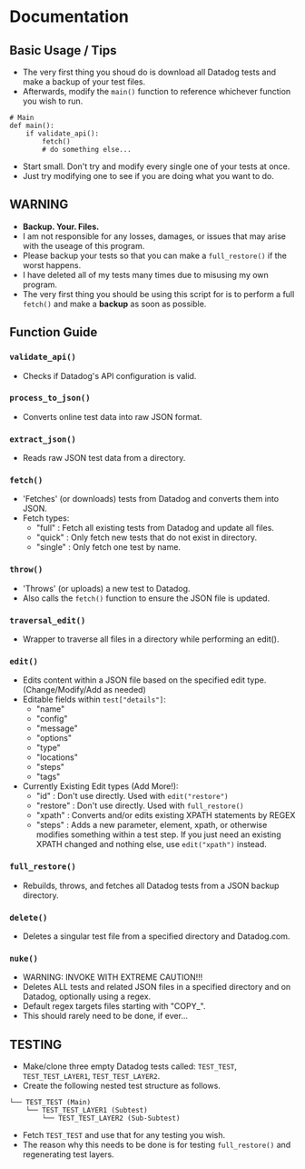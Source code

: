 # Documentation

## Basic Usage / Tips

- The very first thing you shoud do is download all Datadog tests and make a backup of your test files.
- Afterwards, modify the `main()` function to reference whichever function you wish to run.

```
# Main
def main():
    if validate_api():
        fetch()
        # do something else...
```

- Start small. Don't try and modify every single one of your tests at once.
- Just try modifying one to see if you are doing what you want to do.

## WARNING

- **Backup. Your. Files.**
- I am not responsible for any losses, damages, or issues that may arise with the useage of this program.
- Please backup your tests so that you can make a `full_restore()` if the worst happens.
- I have deleted all of my tests many times due to misusing my own program.
- The very first thing you should be using this script for is to perform a full `fetch()` and make a **backup** as soon as possible.

## Function Guide

### `validate_api()`

- Checks if Datadog's API configuration is valid.

### `process_to_json()`

- Converts online test data into raw JSON format.

### `extract_json()`

- Reads raw JSON test data from a directory.

### `fetch()`

- 'Fetches' (or downloads) tests from Datadog and converts them into JSON.
- Fetch types:
  - "full" : Fetch all existing tests from Datadog and update all files.
  - "quick" : Only fetch new tests that do not exist in directory.
  - "single" : Only fetch one test by name.

### `throw()`

- 'Throws' (or uploads) a new test to Datadog.
- Also calls the `fetch()` function to ensure the JSON file is updated.

### `traversal_edit()`

- Wrapper to traverse all files in a directory while performing an edit().

### `edit()`

- Edits content within a JSON file based on the specified edit type. (Change/Modify/Add as needed)
- Editable fields within `test["details"]`:
  - "name"
  - "config"
  - "message"
  - "options"
  - "type"
  - "locations"
  - "steps"
  - "tags"
- Currently Existing Edit types (Add More!):
  - "id" : Don't use directly. Used with `edit("restore")`
  - "restore" : Don't use directly. Used with `full_restore()`
  - "xpath" : Converts and/or edits existing XPATH statements by REGEX
  - "steps" : Adds a new parameter, element, xpath, or otherwise modifies something within a test step. If you just need an existing XPATH changed and nothing else, use `edit("xpath")` instead.

### `full_restore()`

- Rebuilds, throws, and fetches all Datadog tests from a JSON backup directory.

### `delete()`

- Deletes a singular test file from a specified directory and Datadog.com.

### `nuke()`

- WARNING: INVOKE WITH EXTREME CAUTION!!!
- Deletes ALL tests and related JSON files in a specified directory and on Datadog, optionally using a regex.
- Default regex targets files starting with "COPY\_".
- This should rarely need to be done, if ever...

## TESTING

- Make/clone three empty Datadog tests called: `TEST_TEST`, `TEST_TEST_LAYER1`, `TEST_TEST_LAYER2`.
- Create the following nested test structure as follows.

```
└── TEST_TEST (Main)
    └── TEST_TEST_LAYER1 (Subtest)
        └── TEST_TEST_LAYER2 (Sub-Subtest)
```

- Fetch `TEST_TEST` and use that for any testing you wish.
- The reason why this needs to be done is for testing `full_restore()` and regenerating test layers.
